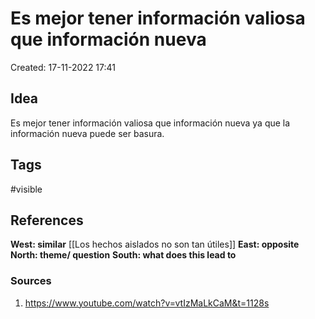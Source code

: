 # Es mejor tener información valiosa que información nueva

Created: 17-11-2022 17:41

## <span class="pink"> **Idea** </span>
Es mejor tener información valiosa que información nueva ya que la información nueva puede ser basura.

## <span class="orange"> **Tags**</span>
<span class="tag"> #visible</span> 

## <span class="green"> **References**</span>
<span class="blue"> **West: similar** </span>
[[Los hechos aislados no son tan útiles]]
<span class="blue"> **East: opposite** </span>
<span class="blue"> **North: theme/ question** </span>
<span class="blue"> **South: what does this lead to** </span>

### <span class="purple"> **Sources**</span>
1.  https://www.youtube.com/watch?v=vtIzMaLkCaM&t=1128s